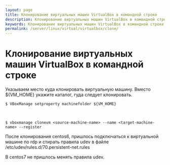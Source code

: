 ```yaml
---
layout: page
title: Клонирование виртуальных машин VirtualBox в командной строке
description: Клонирование виртуальных машин VirtualBox в командной строке
keywords: Клонирование виртуальных машин VirtualBox в командной строке
permalink: /server/linux/virtual/virtualbox/clone/
---
```


# Клонирование виртуальных машин VirtualBox в командной строке

Указываем место куда клонировать виртуальную машину. Вместо \${VM_HOME} укажите каталог, гуда следует клонировать.

    $ VBoxManage setproperty machinefolder ${VM_HOME}

<br/>

    $ vboxmanage clonevm <source-machine-name> --name <target-machine-name> --register

После клонирования centos6, пришлось подключаться к виртуальной машине по rdp и стирать правила udev в файле /etc/udev/rules.d/70.persistent-net.rules

В centos7 не пришлось менять правила udev.
